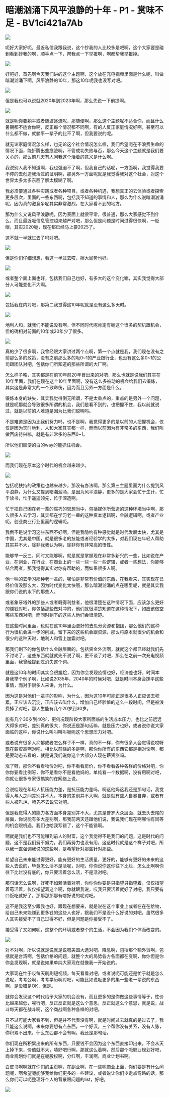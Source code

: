 # 暗潮汹涌下风平浪静的十年 - P1 - 赏味不足 - BV1ci421a7Ab

![](img/fbc6db948f02de73a6bbe85a683577ac_0.png)

呃好大家好呃，最近私信我跟我说，这个抄我的人比较多是吧啊，这个大家要是碰到看到抄我的啊，顺手点一下，帮我点一下举报啊，啊都帮我举报掉。



![](img/fbc6db948f02de73a6bbe85a683577ac_2.png)

好吧好，首先啊今天我们讲的这个主题啊，这个放在充电视频里面是什么呢，叫做暗潮汹涌下啊，风平浪静的10年，那这10年呢我也没写对吧。



![](img/fbc6db948f02de73a6bbe85a683577ac_4.png)

但是我也可以说就2020年到2023年啊，那么先说一下前提啊。

![](img/fbc6db948f02de73a6bbe85a683577ac_6.png)

就是呃你要躺平或者随波逐流呢，那随便啊，那么这个主题呢不适合你，而且什么暑期都不适合你啊，反正每个情况都不同啊，有的人反正家庭情况好啊，甚至可以什么都不做，就躺平一辈子的比不了啊，但我要说的呢。

就无论家庭情况怎么样，也无论这个社会情况怎么样，我们希望呃在不浪费生命的情况下面，能折腾出些痕迹啊，不管成功失败与否，那么今天这个主题就是我们要关心的，那么前几天有人问我这个活着的意义是什么啊。

我说别人我不知道啊，我也强迫不了啊，但我自己的话呢，一方面啊，我觉得我要不停的去创造我活过的证明啊，那另外一方面呢就是我觉得我对这个社会，对这个世界太多太多东西了解太模糊了啊。

我必须要通过各种实践或者各种项目，或者各种机遇，我想真正的去体验或者探索更多层次，里面的一些东西啊，包括我不知道的事情和人，那么为什么说暗潮汹涌呢，因为真的激竞争呢其实非常激烈，在大家看不到的地方。

那为什么又说风平浪静呢，因为表面上就很平常，很普通，那么大家感觉不到什么，而且最近呃信息管控越来越严对吧，那么但是问题是时间过得很快啊，一眨眼，其实2020呃，现在都已经马上要2025了。

这不就一半就过去了吗对吧。

![](img/fbc6db948f02de73a6bbe85a683577ac_8.png)

但是你们仔细想想，看这一半过去哎，擦大局势也好。

![](img/fbc6db948f02de73a6bbe85a683577ac_10.png)

或者整个面上面也好，包括我们自己也好，有多大的这个变化嘛，其实我觉得大部分人可能变化不大啊。

![](img/fbc6db948f02de73a6bbe85a683577ac_12.png)

包括我在内对吧，那第二我觉得这10年呢就是没有这么多天时。

![](img/fbc6db948f02de73a6bbe85a683577ac_14.png)

地利人和，就我们不能说没有啊，但不同时代呢肯定有呃这个很多的契机跟机会，但的确相对前面的10年或20年少了很多。



![](img/fbc6db948f02de73a6bbe85a683577ac_16.png)

真的少了很多啊，我曾经跟大家讲过两个点啊，第一个点就是我，我们现在没有之前那么多的政策，没有之前那么多的呃0~1的产业跟行业，也没有这么多0~1的公司跟团队对吧，包括你们所知道的那些所谓的大厂啊。

怎么样子咳，其实都是在前10年前20年冒出来的对吧，那么也就是说我们其实在10年里面，我们在现在这个10年里面啊，没有这么多被动的机会给我们去锻炼，其实这是非常大的一个致命伤，因为而且另外一方面是什么。

锻炼本身的缺失，其实我觉得倒无所谓，不是太重点的，重点的是另外一个问题，就是呃那就会导致很多所谓的机会，我们是看不到的，也把握不住，我以前就说过，就是以前的人难道是因为比我们聪明吗。

不是难道是因为比我们努力吗，也不是啊，我觉得更多的是以前的人把握机会，仅仅是因为天时地利，人和大家其实都一样，而而以前因为有非常多的东西，我们叫做百废待兴嘛，就是有非常多的东西0~1。

所以他们顺便的白的way的能抓住机会。

![](img/fbc6db948f02de73a6bbe85a683577ac_18.png)

而我们现在原本这个时代的机会越来越少。

![](img/fbc6db948f02de73a6bbe85a683577ac_20.png)

包括呃扶持的政策也也越来越少，那没有办法啊，那么第三主题里面为什么提到风平浪静，为什么又提到暗潮汹涌，是因为风平浪静，更多的是大家会忙于生计，忙于读书，忙于遥遥领先，忙于深造啊。

忙于把自己困在老一辈的腐朽的思想当中，包括媒体所营造的这种环境当中啊，那么很多人去学习，其实都在学习老一辈的这种资本逻辑啊，金融逻辑啊，或者产业呃，创业商业行业里面的逻辑呃。

我倒不是说学习这些东西不好啊，但是我隐约有种感觉就是时代发展太快，尤其是中国，尤其是中国，就是很多老的技能或者经验学的太多，对我们现在年轻人帮助其实并不大，除非我我认为啊，除非你有非常高的悟性。

能够举一反三，同时又能够啊，就是就是掌握现在非常多新兴的一些，比如说在产业，在创业，在行业，在商业上的一些一些一些一些逻辑，或者一些想法，你能够结合两者，那我觉得其实对你有帮助的，而如果很多人啊。

他一味的去学习那种老一辈的，哪怕是非常有价值的东西，在我看来，其实现在已经价值没那么大，因为时代变化太快哦，那么暗潮汹涌的点在哪里呢，就是其实我跟你们说的水下的那些人。

或者象牙塔外的那些人或者既得利益者，他很清楚在这种情况下面，应该怎么更好的赚钱对吧，你包括那些做对冲的，他们就很清楚知道在这种情况下，如应该做空哪些东西对吧，而同时剩下的这些人他们会很清楚。

在这些时间里面，也就在这10年里面更好的去瓜分资源和抱团，那么他们的这种行为很机会进一步的削减，留下来的这些机会跟资源，那么将原本就很少的机会和很少的这种天时，地利人和雪上加霜对吧。

那我们剩下的你包括什么金融层面的，包括资金外流啊，就就这个都已经就我们先不讨论了，这些东西就就就先不说了啊，更不谈了对吧，那么在之前一次充电视频里面，我曾经提到过消失这个词。

就是这10年的时间其实会很尴尬，因为你会发现疫情也好，经济差也好，时间本身我举个例子啊，比如说2035年，2040年的时候对吧，就是时间本身会抹平这些事情，而对于很多人来讲，为什么。

因为这是对他们一辈子的影响，为什么，因为这10年可能正是很多人正应该去积累，正应该去沉淀，正应该去叫什么，增加自己经验值的这么一段时间，但是被浪费掉了对吧，那人生能有几个20岁到30岁。

能有几个30岁到40岁，更何况现阶段大家所面临的生活成本压力，也比之前远远大得多对吧，差别真的很大，你说还是那句话嘛，就是压力也好，或者说你说大家面临的这种，你说什么叫叫叫叫呃呃这个思想压力对吧。

或者说有很多人抑郁或者怎么样子不一样，真的不一样，你有很多人会觉得说哎呀现在薪资高啊对吧，相比以前赚的多是啊，那你你所有的东西它都是相对论啊，都是要动态去看的，就是说我们说你这个大部分人现在薪资涨吗。

涨了呀，那你不看看物价对吧，你不看看房价，你不看看各种各样的价格对吧，你你你要看比例呀，你不是看你不是看他妈的，单纯看一个数据啊，没有用啊对吧，你就让很多专家很搞笑的在网络上说。

会说哇现在年轻人抗压能力差，是抗压能力差吗，啊这他妈这我还是那句话，我觉得人与人之间差别并不大，本身的差别并不大啊，就是就有些人自暴自弃，或者有些人被PUA，咱先不去说它对吧。

但是我觉得人的能力各方面本身差别并不大，尤其是普罗大众层面，就去头去尾的层面，你说能有多大差别啊，那我前两天还跟他们说，我说我们现在啊哪怕有同等的机会跟机遇，我们也哈我写错了，这个不能错啊。

啊就是我们也不可能赚到前人的财富，这个我觉得不是我们的问题，这是时代的问题，这不是我们努不努力，我们再努力也没有用，这这时代就是这个样子对吧，所以我一直强调我说的这些啊，是希望针对那些针对那些。

希望自己未来能过得更好，能有更好的生活质量，更好的，能够有更好的未来的这些人去说的，毕竟怎么活不是活呢，对吧，你你说你这你往下比烂，怎么比啊啊你往下比烂没有底的，你只要活着怎么活，不是活对吧。

那句话怎么说啊，好死不如赖活着对吧，你你你你要是只指望只指望着，仅仅指望着苟活着，仅仅指望着这个啊，你就跟我说，哎我只要活着就好了对吧，我只要有口饭吃就好了，那那那那那有啥好说的呢对吧。

这不是我这至少跟我也好，跟现在想要来，就是说在这个事业上或者在在在给物，给自己未来能赚到更多钱的这些人也好，跟我们不是没什么好说的对吧，虽然很多人其实接受不了自己过得不好，但是问题是你接受不了。

接受得了又如何呢，这整个的环境或者整个的生活，不会因为我们个体而改变的。

![](img/fbc6db948f02de73a6bbe85a683577ac_22.png)

对不对啊，所以说就是说就是说嗯美国大选对吧，降息啊，包括那个额外贸啊，包括就是台湾啊，包括价格的问题，就整个大的局势各方各面都在变啊，你你但是你你会发现啊，就是说如果单纯大家现在就像我一开始说的。

大家现在忙于哎每天刷刷短视频，每天看看对吧，或者说呃可能还是忙于就是怎么说呢，考考公啊，考考学历啊对吧，可能比如说呃更多的集一些老一辈说的东西啊，是没错是OK，但是。

就你会发现这个时代给予大家的机会没有，而且更多的是你做这些事情等于，性价比越来越低，唉行吧，反正反正就是这么个意思，反正就这么个意思，就是说，战斗每天都在战斗啊，这个商战啊各种各样的对吧。

只不过可能大家看不到，但是并不代表没有啊，就是时间过去就真的是过去了，我只能这么说啊，未来你要想有点东西，一个好汉，三个帮你没有关系，没有人脉，你积累不出来，什么东西都不会有啊，我还是那句话。

你们现在所积累出来的所有东西，只要钱不会因为这个东西直接印出来，不会从天上掉下来，价值就不大，啧好吧行啊，那就这么着啊，然后那个呃职业规划好吧，商业规划你们就是在呃股权啊，分红啊，丰润啊，商业计划书啊。

白皮书啊啊就在你们的主页啊，在副业啊，在一些呃商业上面，你们要是有什么问题呢，啊希望呃能够我给你们更多的一些建议，或者说让你们少走点弯路的话，那么你们可以呃整理好个人的背景跟问题的list，好吧。



![](img/fbc6db948f02de73a6bbe85a683577ac_24.png)